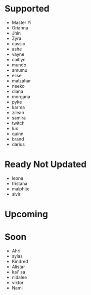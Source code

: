 # Supported
- Master Yi
- Orianna
- Jhin
- Zyra
- cassio
- ashe
- vayne
- caitlyn
- mundo
- amumu
- elise
- malzahar
- neeko
- diana
- morgana
- pyke
- karma
- zilean
- samira
- twitch
- lux
- quinn
- brand
- darius

# Ready Not Updated
- leona
- tristana
- malphite
- sivir

# Upcoming

# Soon
- Ahri
- sylas
- Kindred
- Alistar 
- kai' sa
- nidalee
- viktor
- Nami
